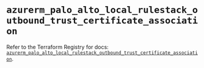 # `azurerm_palo_alto_local_rulestack_outbound_trust_certificate_association`

Refer to the Terraform Registry for docs: [`azurerm_palo_alto_local_rulestack_outbound_trust_certificate_association`](https://registry.terraform.io/providers/hashicorp/azurerm/3.98.0/docs/resources/palo_alto_local_rulestack_outbound_trust_certificate_association).
